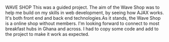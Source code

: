 WAVE SHOP
This was a guided project. The aim of the Wave Shop was to help me build on my skills in web development, by seeing how AJAX works. It's both front end and back end technologies.As it stands, the Wave Shop is a online shop without members. I'm looking forward to connect to most breakfast hubs in Ghana and across. I had to copy some code and add to the project to make it work as expected.
